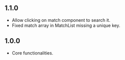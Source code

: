 ## 1.1.0
- Allow clicking on match component to search it.
- Fixed match array in MatchList missing a unique key.

## 1.0.0
- Core functionalities.
